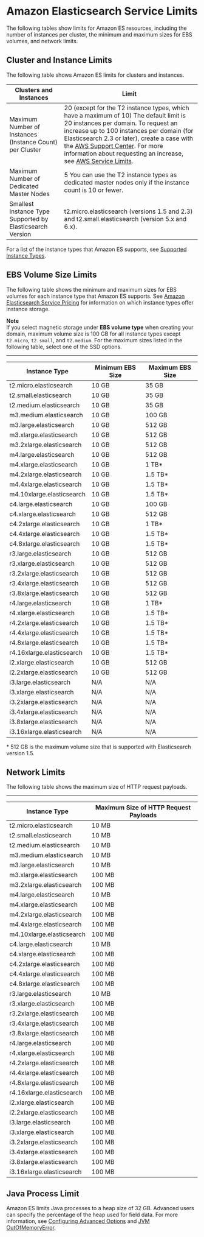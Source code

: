 # Amazon Elasticsearch Service Limits<a name="aes-limits"></a>

The following tables show limits for Amazon ES resources, including the number of instances per cluster, the minimum and maximum sizes for EBS volumes, and network limits\.

## Cluster and Instance Limits<a name="clusterresource"></a>

The following table shows Amazon ES limits for clusters and instances\.


| Clusters and Instances | Limit | 
| --- | --- | 
| Maximum Number of Instances \(Instance Count\) per Cluster | 20 \(except for the T2 instance types, which have a maximum of 10\)  The default limit is 20 instances per domain\. To request an increase up to 100 instances per domain \(for Elasticsearch 2\.3 or later\), create a case with the [AWS Support Center](https://console.aws.amazon.com/support/home#/)\.   For more information about requesting an increase, see [AWS Service Limits](http://docs.aws.amazon.com/general/latest/gr/aws_service_limits.html)\.   | 
| Maximum Number of Dedicated Master Nodes | 5  You can use the T2 instance types as dedicated master nodes only if the instance count is 10 or fewer\.  | 
| Smallest Instance Type Supported by Elasticsearch Version | t2\.micro\.elasticsearch \(versions 1\.5 and 2\.3\) and t2\.small\.elasticsearch \(version 5\.x and 6\.x\)\. | 

For a list of the instance types that Amazon ES supports, see [Supported Instance Types](aes-supported-instance-types.md)\.

## EBS Volume Size Limits<a name="ebsresource"></a>

The following table shows the minimum and maximum sizes for EBS volumes for each instance type that Amazon ES supports\. See [Amazon Elasticsearch Service Pricing](https://aws.amazon.com/elasticsearch-service/pricing/) for information on which instance types offer instance storage\.

**Note**  
If you select magnetic storage under **EBS volume type** when creating your domain, maximum volume size is 100 GB for all instance types except `t2.micro`, `t2.small`, and `t2.medium`\. For the maximum sizes listed in the following table, select one of the SSD options\.


****  

| Instance Type | Minimum EBS Size | Maximum EBS Size | 
| --- | --- | --- | 
| t2\.micro\.elasticsearch | 10 GB | 35 GB | 
| t2\.small\.elasticsearch | 10 GB | 35 GB | 
| t2\.medium\.elasticsearch | 10 GB | 35 GB | 
| m3\.medium\.elasticsearch | 10 GB | 100 GB | 
| m3\.large\.elasticsearch | 10 GB | 512 GB | 
| m3\.xlarge\.elasticsearch | 10 GB | 512 GB | 
| m3\.2xlarge\.elasticsearch | 10 GB | 512 GB | 
| m4\.large\.elasticsearch | 10 GB | 512 GB | 
| m4\.xlarge\.elasticsearch | 10 GB | 1 TB\* | 
| m4\.2xlarge\.elasticsearch | 10 GB | 1\.5 TB\* | 
| m4\.4xlarge\.elasticsearch | 10 GB | 1\.5 TB\* | 
| m4\.10xlarge\.elasticsearch | 10 GB | 1\.5 TB\* | 
| c4\.large\.elasticsearch | 10 GB | 100 GB | 
| c4\.xlarge\.elasticsearch | 10 GB | 512 GB | 
| c4\.2xlarge\.elasticsearch | 10 GB | 1 TB\* | 
| c4\.4xlarge\.elasticsearch | 10 GB | 1\.5 TB\* | 
| c4\.8xlarge\.elasticsearch | 10 GB | 1\.5 TB\* | 
| r3\.large\.elasticsearch | 10 GB | 512 GB | 
| r3\.xlarge\.elasticsearch | 10 GB | 512 GB | 
| r3\.2xlarge\.elasticsearch | 10 GB | 512 GB | 
| r3\.4xlarge\.elasticsearch | 10 GB | 512 GB | 
| r3\.8xlarge\.elasticsearch | 10 GB | 512 GB | 
| r4\.large\.elasticsearch | 10 GB | 1 TB\* | 
| r4\.xlarge\.elasticsearch | 10 GB | 1\.5 TB\* | 
| r4\.2xlarge\.elasticsearch | 10 GB | 1\.5 TB\* | 
| r4\.4xlarge\.elasticsearch | 10 GB | 1\.5 TB\* | 
| r4\.8xlarge\.elasticsearch | 10 GB | 1\.5 TB\* | 
| r4\.16xlarge\.elasticsearch | 10 GB | 1\.5 TB\* | 
| i2\.xlarge\.elasticsearch | 10 GB | 512 GB | 
| i2\.2xlarge\.elasticsearch | 10 GB | 512 GB | 
| i3\.large\.elasticsearch  | N/A | N/A | 
| i3\.xlarge\.elasticsearch | N/A | N/A | 
| i3\.2xlarge\.elasticsearch | N/A | N/A | 
| i3\.4xlarge\.elasticsearch | N/A | N/A | 
| i3\.8xlarge\.elasticsearch | N/A | N/A | 
| i3\.16xlarge\.elasticsearch | N/A | N/A | 

\* 512 GB is the maximum volume size that is supported with Elasticsearch version 1\.5\.

## Network Limits<a name="network-limits"></a>

The following table shows the maximum size of HTTP request payloads\.


****  

| Instance Type | Maximum Size of HTTP Request Payloads | 
| --- | --- | 
| t2\.micro\.elasticsearch | 10 MB | 
| t2\.small\.elasticsearch | 10 MB | 
| t2\.medium\.elasticsearch | 10 MB | 
| m3\.medium\.elasticsearch | 10 MB | 
| m3\.large\.elasticsearch | 10 MB | 
| m3\.xlarge\.elasticsearch | 100 MB | 
| m3\.2xlarge\.elasticsearch | 100 MB | 
| m4\.large\.elasticsearch | 10 MB | 
| m4\.xlarge\.elasticsearch | 100 MB | 
| m4\.2xlarge\.elasticsearch | 100 MB | 
| m4\.4xlarge\.elasticsearch | 100 MB | 
| m4\.10xlarge\.elasticsearch | 100 MB | 
| c4\.large\.elasticsearch | 10 MB | 
| c4\.xlarge\.elasticsearch | 100 MB | 
| c4\.2xlarge\.elasticsearch | 100 MB | 
| c4\.4xlarge\.elasticsearch | 100 MB | 
| c4\.8xlarge\.elasticsearch | 100 MB | 
| r3\.large\.elasticsearch | 10 MB | 
| r3\.xlarge\.elasticsearch | 100 MB | 
| r3\.2xlarge\.elasticsearch | 100 MB | 
| r3\.4xlarge\.elasticsearch | 100 MB | 
| r3\.8xlarge\.elasticsearch | 100 MB  | 
| r4\.large\.elasticsearch | 100 MB | 
| r4\.xlarge\.elasticsearch | 100 MB | 
| r4\.2xlarge\.elasticsearch | 100 MB | 
| r4\.4xlarge\.elasticsearch | 100 MB | 
| r4\.8xlarge\.elasticsearch | 100 MB | 
| r4\.16xlarge\.elasticsearch | 100 MB | 
| i2\.xlarge\.elasticsearch | 100 MB | 
| i2\.2xlarge\.elasticsearch | 100 MB | 
| i3\.large\.elasticsearch | 100 MB | 
| i3\.xlarge\.elasticsearch | 100 MB | 
| i3\.2xlarge\.elasticsearch | 100 MB | 
| i3\.4xlarge\.elasticsearch | 100 MB | 
| i3\.8xlarge\.elasticsearch | 100 MB | 
| i3\.16xlarge\.elasticsearch | 100 MB | 

## Java Process Limit<a name="aes-java-process-limit"></a>

Amazon ES limits Java processes to a heap size of 32 GB\. Advanced users can specify the percentage of the heap used for field data\. For more information, see [Configuring Advanced Options](es-createupdatedomains.md#es-createdomain-configure-advanced-options) and [JVM OutOfMemoryError](aes-handling-errors.md#aes-handling-errors-jvm_out_of_memory_error)\.